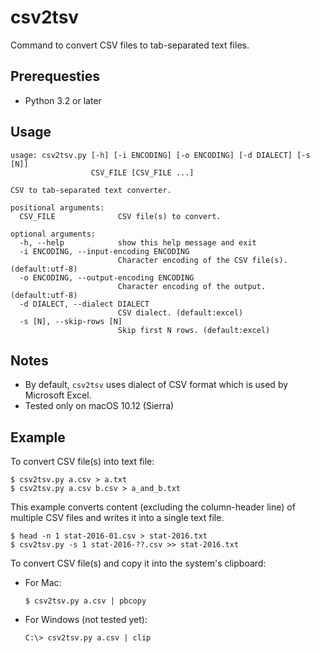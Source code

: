 # csv2tsv
Command to convert CSV files to tab-separated text files.

## Prerequesties

- Python 3.2 or later

## Usage
```
usage: csv2tsv.py [-h] [-i ENCODING] [-o ENCODING] [-d DIALECT] [-s [N]]
                  CSV_FILE [CSV_FILE ...]

CSV to tab-separated text converter.

positional arguments:
  CSV_FILE              CSV file(s) to convert.

optional arguments:
  -h, --help            show this help message and exit
  -i ENCODING, --input-encoding ENCODING
                        Character encoding of the CSV file(s). (default:utf-8)
  -o ENCODING, --output-encoding ENCODING
                        Character encoding of the output. (default:utf-8)
  -d DIALECT, --dialect DIALECT
                        CSV dialect. (default:excel)
  -s [N], --skip-rows [N]
                        Skip first N rows. (default:excel)
```

## Notes

- By default, `csv2tsv` uses dialect of CSV format which is used by Microsoft Excel.
- Tested only on macOS 10.12 (Sierra)

## Example

To convert CSV file(s) into text file:
```
$ csv2tsv.py a.csv > a.txt
$ csv2tsv.py a.csv b.csv > a_and_b.txt
```

This example converts content (excluding the column-header line) of multiple CSV files and writes it into a single text file.
```
$ head -n 1 stat-2016-01.csv > stat-2016.txt
$ csv2tsv.py -s 1 stat-2016-??.csv >> stat-2016.txt
```

To convert CSV file(s) and copy it into the system's clipboard:
- For Mac:
  ```
  $ csv2tsv.py a.csv | pbcopy
  ```
- For Windows (not tested yet):
  ```
  C:\> csv2tsv.py a.csv | clip
  ```
